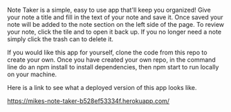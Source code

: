 Note Taker is a simple, easy to use app that'll keep you organized! Give your note a title and fill in the text of your note and save it. Once saved your note will be added to the note section on the left side of the page.
To review your note, click the tile and to open it back up. If you no longer need a note simply click the trash can to delete it.

If you would like this app for yourself, clone the code from this repo to create your own. Once you have created your own repo, in the command line do an npm install to install dependencies, then npm start to run locally
on your machine.

Here is a link to see what a deployed version of this app looks like.

https://mikes-note-taker-b528ef53334f.herokuapp.com/
